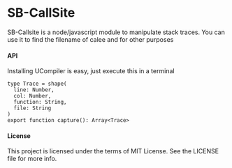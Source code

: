 SB-CallSite
===========

SB-Callsite is a node/javascript module to manipulate stack traces. You can use it to find the filename of calee and for other purposes

#### API

Installing UCompiler is easy, just execute this in a terminal
```
type Trace = shape(
  line: Number,
  col: Number,
  function: String,
  file: String
)
export function capture(): Array<Trace>
```

#### License

This project is licensed under the terms of MIT License. See the LICENSE file for more info.
